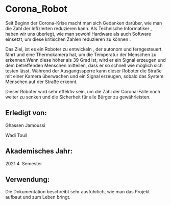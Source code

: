 # Corona_Robot
Seit Beginn der Corona-Krise macht man sich Gedanken darüber, wie man die Zahl der Infizierten reduzieren kann. Als Technische Informatiker , haben wir uns überlegt, wie man sowohl Hardware als auch Software einsetzt, um diese kritischen Zahlen reduzieren zu können .

Das Ziel, ist es ein Roboter zu entwickeln , der autonom und ferngesteuert fährt und eine Thermokamera hat, um die Temperatur der Menschen zu erkennen.Wenn diese höher als 39 Grad ist, wird er ein Signal erzeugen und dem betreffenden Menschen mitteilen, dass er so schnell wie möglich sich testen lässt.
Während der Ausgangssperre kann dieser Roboter die Straße mit einer Kamera überwachen und ein Signal erzeugen, sobald das System Menschen auf der Straße erkennt.

Dieser Roboter wird sehr effektiv sein, um die Zahl der Corona-Fälle noch weiter zu senken und
die Sicherheit für alle Bürger zu gewährleisten.

## Erledigt von:

 Ghassen Jamoussi
 
 Wadi Touil

## Akademisches Jahr:
 
 2021 4. Semester

## Verwendung:

 Die Dokumentation beschreibt sehr ausführlich, wie man das Projekt aufbaut und zum Leben bringt.
